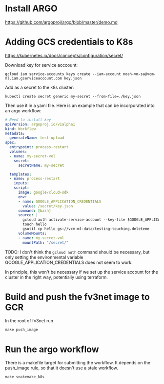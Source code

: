 
# Install ARGO 

https://github.com/argoproj/argo/blob/master/demo.md

# Adding GCS credentials to K8s

https://kubernetes.io/docs/concepts/configuration/secret/

Download key for service acccount:

    gcloud iam service-accounts keys create --iam-account noah-vm-sa@vcm-ml.iam.gserviceaccount.com key.json

Add as a secret to the k8s cluster:

    kubectl create secret generic my-secret --from-file=./key.json

Then use it in a yaml file. Here is an example that can be incorporated into an argo workflow:

```yaml
# Need to install key
apiVersion: argoproj.io/v1alpha1
kind: Workflow
metadata:
  generateName: test-upload-
spec:
  entrypoint: process-restart
  volumes:
  - name: my-secret-vol
    secret:
      secretName: my-secret

  templates:
  - name: process-restart
    inputs:
    script:
      image: google/cloud-sdk
      env:
      - name: GOOGLE_APPLICATION_CREDENTIALS
        value: /secret/key.json
      command: [bash]
      source: |
        gcloud auth activate-service-account --key-file $GOOGLE_APPLICATION_CREDENTIALS
        touch hello
        gsutil cp hello gs://vcm-ml-data/testing-touching.deleteme
      volumeMounts:
      - name: my-secret-vol
        mountPath: "/secret/"
```

TODO: I don't think the `gcloud auth` command should be necessary, but only setting the environmental variable GOOGLE_APPLICATION_CREDENTIALS does not seem to work.

In principle, this won't be necessary if we set up the service account for the cluster in the right way, potentially using terraform.

# Build and push the fv3net image to GCR

In the root of fv3net run 

    make push_image

# Run the argo workflow

There is a makefile target for submitting the workflow. It depends on the push_image rule, so that it doesn't use a stale workflow.

    make snakemake_k8s

